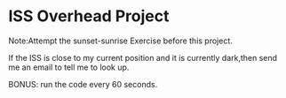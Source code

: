 # ISS Overhead Project

Note:Attempt the sunset-sunrise Exercise before this project.

If the ISS is close to my current position and it is currently dark,then send me an email to tell me to look up.

BONUS: run the code every 60 seconds.
